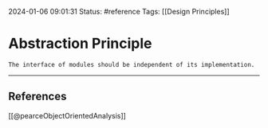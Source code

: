 2024-01-06 09:01:31
Status: #reference
Tags: [[Design Principles]]
# Abstraction Principle

```ad-quote
The interface of modules should be independent of its implementation.
```

---

## References
[[@pearceObjectOrientedAnalysis]]
